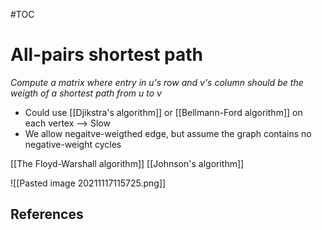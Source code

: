 #TOC  

# All-pairs shortest path
*Compute a matrix where entry in u's row and v's column should be the weigth of a shortest path from u to v*
- Could use [[Djikstra's algorithm]] or [[Bellmann-Ford algorithm]] on each vertex --> Slow
- We allow negaitve-weigthed edge, but assume the graph contains no negative-weight cycles

[[The Floyd-Warshall algorithm]]
[[Johnson's algorithm]]

![[Pasted image 20211117115725.png]]

## References